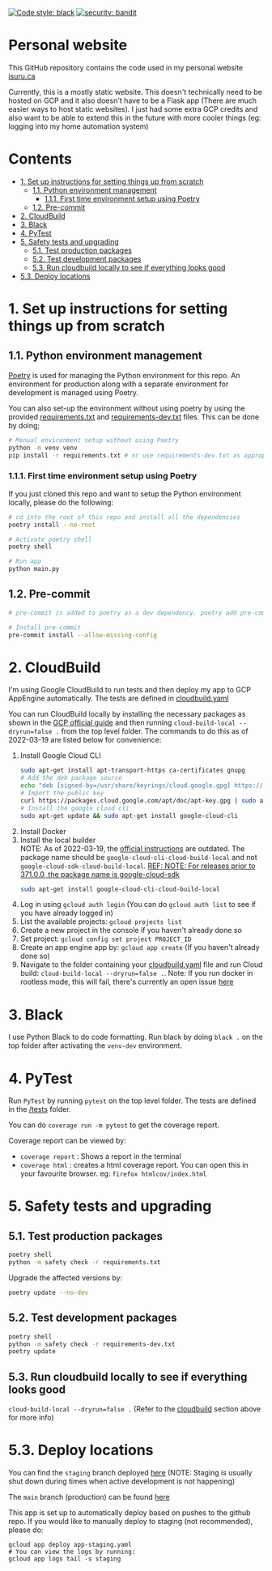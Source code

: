[![Code style: black](https://img.shields.io/badge/code%20style-black-000000.svg)](https://github.com/psf/black)
[![security: bandit](https://img.shields.io/badge/security-bandit-yellow.svg)](https://github.com/PyCQA/bandit)

# Personal website <!-- omit in toc -->

This GitHub repository contains the code used in my personal website [isuru.ca](https://isuru.ca/)

Currently, this is a mostly static website. This doesn't technically need to be hosted on GCP and it also doesn't have to be a Flask app (There are much easier ways to host static websites). I just had some extra GCP credits and also want to be able to extend this in the future with more cooler things (eg: logging into my home automation system)

# Contents <!-- omit in toc -->

- [1. Set up instructions for setting things up from scratch](#1-set-up-instructions-for-setting-things-up-from-scratch)
  - [1.1. Python environment management](#11-python-environment-management)
    - [1.1.1. First time environment setup using Poetry](#111-first-time-environment-setup-using-poetry)
  - [1.2. Pre-commit](#12-pre-commit)
- [2. CloudBuild](#2-cloudbuild)
- [3. Black](#3-black)
- [4. PyTest](#4-pytest)
- [5. Safety tests and upgrading](#5-safety-tests-and-upgrading)
  - [5.1. Test production packages](#51-test-production-packages)
  - [5.2. Test development packages](#52-test-development-packages)
  - [5.3. Run cloudbuild locally to see if everything looks good](#53-run-cloudbuild-locally-to-see-if-everything-looks-good)
- [5.3. Deploy locations](#53-deploy-locations)




# 1. Set up instructions for setting things up from scratch

## 1.1. Python environment management

[Poetry](https://python-poetry.org/) is used for managing the Python environment for this repo. An environment for production along with a separate environment for development is managed using Poetry.

You can also set-up the environment without using poetry by using the provided [requirements.txt](requirements.txt) and [requirements-dev.txt](requirements-dev.txt) files. This can be done by doing; 
```bash
# Manual environment setup without using Poetry
python -m venv venv
pip install -r requirements.txt # or use requirements-dev.txt as appropriate
```

### 1.1.1. First time environment setup using Poetry

If you just cloned this repo and want to setup the Python environment locally, please do the following:

```bash
# cd into the root of this repo and install all the dependencies
poetry install --no-root

# Activate poetry shell
poetry shell

# Run app
python main.py
```

## 1.2. Pre-commit

```bash
# pre-commit is added to poetry as a dev dependency. poetry add pre-commit --dev (This step has already been done)

# Install pre-commit
pre-commit install --allow-missing-config
```

# 2. CloudBuild

I'm using Google CloudBuild to run tests and then deploy my app to GCP AppEngine automatically. The tests are defined in [cloudbuild.yaml](./cloudbuild.yaml)

You can run CloudBuild locally by installing the necessary packages as shown in the [GCP official guide](https://cloud.google.com/cloud-build/docs/build-debug-locally) and then running `cloud-build-local --dryrun=false .` from the top level folder. The commands to do this as of 2022-03-19 are listed below for convenience:

1. Install Google Cloud CLI
    ```bash
    sudo apt-get install apt-transport-https ca-certificates gnupg
    # Add the deb package source
    echo "deb [signed-by=/usr/share/keyrings/cloud.google.gpg] https://packages.cloud.google.com/apt cloud-sdk main" | sudo tee -a /etc/apt/sources.list.d/google-cloud-sdk.list
    # Import the public key
    curl https://packages.cloud.google.com/apt/doc/apt-key.gpg | sudo apt-key --keyring /usr/share/keyrings/cloud.google.gpg add -
    # Install the google cloud cli
    sudo apt-get update && sudo apt-get install google-cloud-cli
    ```
2. Install Docker
3. Install the local builder  
    NOTE: As of 2022-03-19, the [official instructions](https://cloud.google.com/build/docs/build-debug-locally#apt-get) are outdated. The package name should be `google-cloud-cli-cloud-build-local` and not `google-cloud-sdk-cloud-build-local`. [REF: NOTE: For releases prior to 371.0.0, the package name is google-cloud-sdk](https://cloud.google.com/sdk/docs/install#deb)
    ```bash
    sudo apt-get install google-cloud-cli-cloud-build-local
    ``` 
4. Log in using `gcloud auth login` (You can do `gcloud auth list` to see if you have already logged in)
5. List the available projects: `gcloud projects list`
6. Create a new project in the console if you haven't already done so
7. Set project: `gcloud config set project PROJECT_ID`
8. Create an app engine app by: `gcloud app create` (If you haven't already done so)
9. Navigate to the folder containing your [cloudbuild.yaml](cloudbuild.yaml) file and run Cloud build: `cloud-build-local --dryrun=false .`. Note: If you run docker in rootless mode, this will fail, there's currently an open issue [here](https://github.com/GoogleCloudPlatform/cloud-build-local/issues/116)
    


# 3. Black
I use Python Black to do code formatting. Run black by doing `black .` on the top folder after activating the `venv-dev` environment.

# 4. PyTest

Run `PyTest` by running `pytest` on the top level folder. The tests are defined in the [/tests](/tests) folder.

You can do `coverage run -m pytest` to get the coverage report.

Coverage report can be viewed by:
- `coverage report` : Shows a report in the terminal
- `coverage html` : creates a html coverage report. You can open this in your favourite browser. eg: `firefox htmlcov/index.html`

# 5. Safety tests and upgrading

## 5.1. Test production packages

```bash
poetry shell
python -m safety check -r requirements.txt
```
Upgrade the affected versions by:

```bash
poetry update --no-dev
```

## 5.2. Test development packages

```bash
poetry shell
python -m safety check -r requirements-dev.txt
poetry update
```

## 5.3. Run cloudbuild locally to see if everything looks good

`cloud-build-local --dryrun=false .`  (Refer to the [cloudbuild](#2-cloudbuild) section above for more info)

# 5.3. Deploy locations
You can find the `staging` branch deployed [here](https://staging-dot-isuru-backend.ue.r.appspot.com/) (NOTE: Staging is usually shut down during times when active development is not happening)

The `main` branch (production) can be found [here](https://isuru.ca/)

This app is set up to automatically deploy based on pushes to the github repo. If you would like to manually deploy to staging (not recommended), please do:

```
gcloud app deploy app-staging.yaml
# You can view the logs by running:
gcloud app logs tail -s staging
```